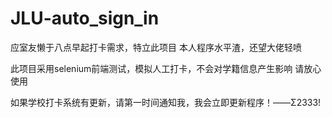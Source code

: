 # JLU-auto_sign_in
应室友懒于八点早起打卡需求，特立此项目 本人程序水平渣，还望大佬轻喷

此项目采用selenium前端测试，模拟人工打卡，不会对学籍信息产生影响
请放心使用

如果学校打卡系统有更新，请第一时间通知我，我会立即更新程序！——Σ2333!
